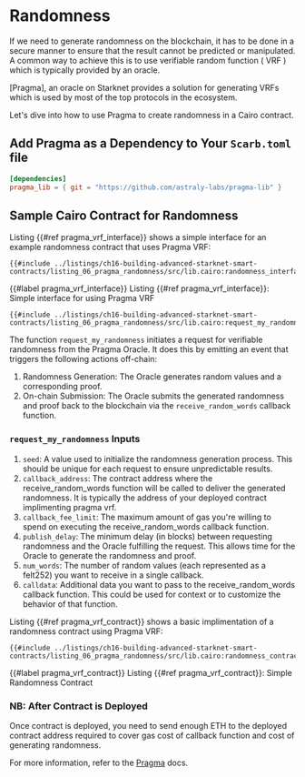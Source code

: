 # Randomness

If we need to generate randomness on the blockchain, it has to be done in a secure manner to ensure that the result cannot be predicted or manipulated. A common way to achieve this is to use verifiable random function ( VRF ) which is typically provided by an oracle.

[Pragma], an oracle on Starknet provides a solution for generating VRFs which is used by most of the top protocols in the ecosystem.

Let's dive into how to use Pragma to create randomness in a Cairo contract.

## Add Pragma as a Dependency to Your `Scarb.toml` file

```toml
[dependencies]
pragma_lib = { git = "https://github.com/astraly-labs/pragma-lib" }
```

## Sample Cairo Contract for Randomness

Listing {{#ref pragma_vrf_interface}} shows a simple interface for an example randomness contract that uses Pragma VRF:

```rust,noplayground
{{#include ../listings/ch16-building-advanced-starknet-smart-contracts/listing_06_pragma_randomness/src/lib.cairo:randomness_interface}}
```

{{#label pragma_vrf_interface}}
<span class="caption">Listing {{#ref pragma_vrf_interface}}: Simple interface for using Pragma VRF</span>

```rust,noplayground
{{#include ../listings/ch16-building-advanced-starknet-smart-contracts/listing_06_pragma_randomness/src/lib.cairo:request_my_randomness}}
```

The function `request_my_randomness` initiates a request for verifiable randomness from the Pragma Oracle. It does this by emitting an event that triggers the following actions off-chain:

1. Randomness Generation: The Oracle generates random values and a corresponding proof.
2. On-chain Submission: The Oracle submits the generated randomness and proof back to the blockchain via the `receive_random_words` callback function.

### `request_my_randomness` Inputs

1. `seed`: A value used to initialize the randomness generation process. This should be unique for each request to ensure unpredictable results.
2. `callback_address`: The contract address where the receive_random_words function will be called to deliver the generated randomness. It is typically the address of your deployed contract implimenting pragma vrf.
3. `callback_fee_limit`: The maximum amount of gas you're willing to spend on executing the receive_random_words callback function.
4. `publish_delay`: The minimum delay (in blocks) between requesting randomness and the Oracle fulfilling the request. This allows time for the Oracle to generate the randomness and proof.
5. `num_words`: The number of random values (each represented as a felt252) you want to receive in a single callback.
6. `calldata`: Additional data you want to pass to the receive_random_words callback function. This could be used for context or to customize the behavior of that function.

Listing {{#ref pragma_vrf_contract}} shows a basic implimentation of a randomness contract using Pragma VRF:

```rust,noplayground
{{#include ../listings/ch16-building-advanced-starknet-smart-contracts/listing_06_pragma_randomness/src/lib.cairo:randomness_contract}}
```

{{#label pragma_vrf_contract}}
<span class="caption">Listing {{#ref pragma_vrf_contract}}: Simple Randomness Contract</span>

### NB: After Contract is Deployed

Once contract is deployed, you need to send enough ETH to the deployed contract address required to cover gas cost of callback function and cost of generating randomness.

For more information, refer to the [Pragma](https://docs.pragma.build/Resources/Cairo%201/randomness/randomness) docs.
